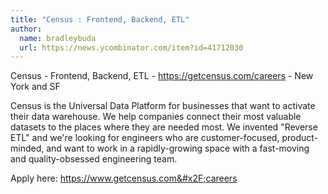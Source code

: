 ```yaml
---
title: "Census : Frontend, Backend, ETL"
author:
  name: bradleybuda
  url: https://news.ycombinator.com/item?id=41712030
---
```

Census - Frontend, Backend, ETL - <a href="https:&#x2F;&#x2F;getcensus.com&#x2F;careers" rel="nofollow">https:&#x2F;&#x2F;getcensus.com&#x2F;careers</a> - New York and SF

Census is the Universal Data Platform for businesses that want to activate their data warehouse. We help companies connect their most valuable datasets to the places where they are needed most. We invented &quot;Reverse ETL&quot; and we&#x27;re looking for engineers who are customer-focused, product-minded, and want to work in a rapidly-growing space with a fast-moving and quality-obsessed engineering team.

Apply here: <a href="https:&#x2F;&#x2F;www.getcensus.com&#x2F;careers" rel="nofollow">https:&#x2F;&#x2F;www.getcensus.com&#x2F;careers</a>
<JobApplication />
